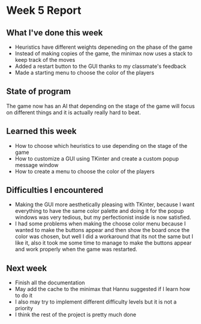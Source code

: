 # Week 5 Report

## What I've done this week

- Heuristics have different weights depeneding on the phase of the game
- Instead of making copies of the game, the minimax now uses a stack to keep track of the moves
- Added a restart button to the GUI thanks to my classmate's feedback
- Made a starting menu to choose the color of the players

## State of program

The game now has an AI that depending on the stage of the game will focus on different things and it is actually really hard to beat.

## Learned this week

- How to choose which heuristics to use depending on the stage of the game
- How to customize a GUI using TKinter and create a custom popup message window
- How to create a menu to choose the color of the players

## Difficulties I encountered

- Making the GUI more aesthetically pleasing with TKinter, because I want everything to have the same color palette and doing it for the popup windows was very tedious, but my perfectionist inside is now satisfied.
- I had some problems when making the choose color menu because I wanted to make the buttons appear and then show the board once the color was chosen, but well I did a workaround that its not the same but I like it, also it took me some time to manage to make the buttons appear and work properly when the game was restarted.

## Next week

- Finish all the documentation
- May add the cache to the minimax that Hannu suggested if I learn how to do it
- I also may try to implement different difficulty levels but it is not a priority
- I think the rest of the project is pretty much done
